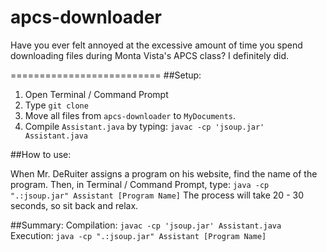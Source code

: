 # apcs-downloader
Have you ever felt annoyed at the excessive amount of time you spend downloading files during Monta Vista's APCS class? I definitely did.


==========================
##Setup:
1. Open Terminal / Command Prompt
2. Type ``` git clone ```
3. Move all files from  ```apcs-downloader``` to ```MyDocuments```.
4. Compile ``` Assistant.java ``` by typing: ```javac -cp 'jsoup.jar' Assistant.java ```

##How to use:

When Mr. DeRuiter assigns a program on his website, find the name of the program. 
Then, in Terminal / Command Prompt, type: ```java -cp ".:jsoup.jar" Assistant [Program Name]```
The process will take 20 - 30 seconds, so sit back and relax.

##Summary: 
Compilation:  ```javac -cp 'jsoup.jar' Assistant.java ```
Execution: ```java -cp ".:jsoup.jar" Assistant [Program Name]```
